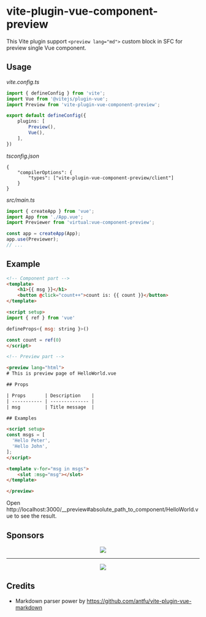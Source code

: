 # vite-plugin-vue-component-preview

This Vite plugin support `<preview lang="md">` custom block in SFC for preview single Vue component.

## Usage

*vite.config.ts*

```ts
import { defineConfig } from 'vite';
import Vue from '@vitejs/plugin-vue';
import Preview from 'vite-plugin-vue-component-preview';

export default defineConfig({
	plugins: [
		Preview(),
		Vue(),
	],
})
```

*tsconfig.json*

```jsonc
{
	"compilerOptions": {
		"types": ["vite-plugin-vue-component-preview/client"]
	}
}
```

*src/main.ts*

```ts
import { createApp } from 'vue';
import App from './App.vue';
import Previewer from 'virtual:vue-component-preview';

const app = createApp(App);
app.use(Previewer);
// ...
```

## Example

```html
<!-- Component part -->
<template>
	<h1>{{ msg }}</h1>
	<button @click="count++">count is: {{ count }}</button>
</template>

<script setup>
import { ref } from 'vue'

defineProps<{ msg: string }>()

const count = ref(0)
</script>

<!-- Preview part -->

<preview lang="html">
# This is preview page of HelloWorld.vue

## Props

| Props       | Description    |
| ----------- | -------------- |
| msg         | Title message  |

## Examples

<script setup>
const msgs = [
  'Hello Peter',
  'Hello John',
];
</script>

<template v-for="msg in msgs">
	<slot :msg="msg"></slot>
</template>

</preview>
```

Open http://localhost:3000/__preview#absolute_path_to_component/HelloWorld.vue to see the result.

## Sponsors

<p align="center">
	<a href="https://cdn.jsdelivr.net/gh/johnsoncodehk/sponsors/company/sponsors.svg">
		<img src="https://cdn.jsdelivr.net/gh/johnsoncodehk/sponsors/company/sponsors.svg"/>
	</a>
</p>

---

<p align="center">
	<a href="https://cdn.jsdelivr.net/gh/johnsoncodehk/sponsors/sponsors.svg">
		<img src="https://cdn.jsdelivr.net/gh/johnsoncodehk/sponsors/sponsors.svg"/>
	</a>
</p>

## Credits

- Markdown parser power by https://github.com/antfu/vite-plugin-vue-markdown
